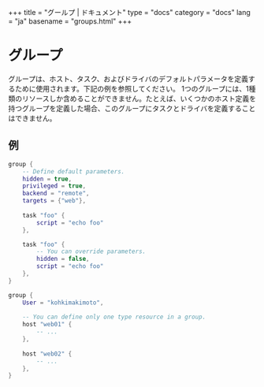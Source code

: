 +++
title = "グールプ | ドキュメント"
type = "docs"
category = "docs"
lang = "ja"
basename = "groups.html"
+++

# グループ

グループは、ホスト、タスク、およびドライバのデフォルトパラメータを定義するために使用されます。下記の例を参照してください。 1つのグループには、1種類のリソースしか含めることができません。たとえば、いくつかのホスト定義を持つグループを定義した場合、このグループにタスクとドライバを定義することはできません。

## 例

~~~lua
group {
    -- Define default parameters.
    hidden = true,
    privileged = true,
    backend = "remote",
    targets = {"web"},
    
    task "foo" {
        script = "echo foo"
    },

    task "foo" {
        -- You can override parameters.
        hidden = false,
        script = "echo foo"
    },
}

group {
    User = "kohkimakimoto",
    
    -- You can define only one type resource in a group.
    host "web01" {
        -- ...
    },
    
    host "web02" {
        -- ...
    },
}
~~~
